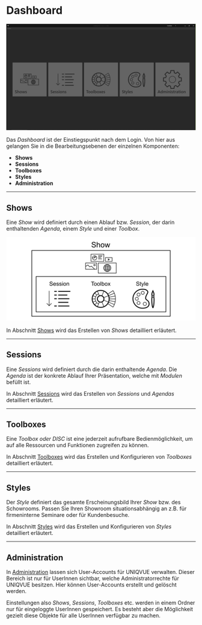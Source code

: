 # Dashboard

![DashboardOverview](img/Manager/Dashboard.png) 

Das *Dashboard* ist der Einstiegspunkt nach dem Login. Von hier aus gelangen Sie in die Bearbeitungsebenen der einzelnen Komponenten:
<ul>
	<li><b>Shows</b></li>
	<li><b>Sessions</b></li>
	<li><b>Toolboxes</b></li>
	<li><b>Styles</b></li>
	<li><b>Administration</b></li>
	
</ul>

***

## Shows 

Eine *Show* wird definiert durch einen Ablauf bzw. *Session*, der darin enthaltenden *Agenda*, einem *Style* und einer *Toolbox*.  

![ShowHierarchie](Darstellungen/Show-Diagramm.png) 

In Abschnitt [Shows](00100_shows.md) wird das Erstellen von *Shows* detailliert erläutert.

***

## Sessions

Eine *Sessions* wird definiert durch die darin enthaltende *Agenda*. Die *Agenda* ist der konkrete Ablauf Ihrer Präsentation, welche mit *Modulen* befüllt ist.

In Abschnitt [Sessions](006_session.md) wird das Erstellen von *Sessions* und *Agendas* detailliert erläutert.

***

## Toolboxes 

Eine *Toolbox oder DISC* ist eine jederzeit aufrufbare Bedienmöglichkeit, um auf alle Ressourcen und Funktionen zugreifen zu können. 

In Abschnitt [Toolboxes](007_toolbox.md) wird das Erstellen und Konfigurieren von *Toolboxes* detailliert erläutert.

***

## Styles 

Der *Style* definiert das gesamte Erscheinungsbild Ihrer *Show* bzw. des Schowrooms. Passen Sie Ihren Showroom situationsabhängig an z.B. für firmeninterne Seminare oder für Kundenbesuche. 

In Abschnitt [Styles](009_styles.md) wird das Erstellen und Konfigurieren von *Styles* detailliert erläutert.

***

## Administration

In [Administration](010_administration.md) lassen sich User-Accounts für UNIQVUE verwalten. Dieser Bereich ist nur für UserInnen sichtbar, welche Administratorrechte für UNIQVUE besitzen. Hier können User-Accounts erstellt und gelöscht werden. 

Einstellungen also *Shows*, *Sessions*, *Toolboxes* etc. werden in einem Ordner nur für eingeloggte UserInnen gespeichert. Es besteht aber die Möglichkeit gezielt diese Objekte für alle UserInnen verfügbar zu machen.

